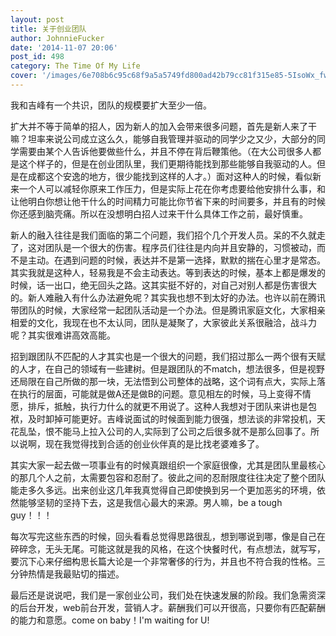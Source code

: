 ```yaml
---
layout: post
title: 关于创业团队
author: JohnnieFucker
date: '2014-11-07 20:06'
post_id: 498
category: The Time Of My Life
cover: '/images/6e708b6c95c68f9a5a5749fd800ad42b79cc81f315e85-5IsoWx_fw658.jpg'
---
```


我和吉峰有一个共识，团队的规模要扩大至少一倍。

扩大并不等于简单的招人，因为新人的加入会带来很多问题，首先是新人来了干嘛？坦率来说公司成立这么久，能够自我管理并驱动的同学少之又少，大部分的同学需要由某个人告诉他要做些什么，并且不停在背后鞭策他。（在大公司很多人都是这个样子的，但是在创业团队里，我们更期待能找到那些能够自我驱动的人。但是在成都这个安逸的地方，很少能找到这样的人才。）面对这种人的时候，看似新来一个人可以减轻你原来工作压力，但是实际上花在你考虑要给他安排什么事，和让他明白你想让他干什么的时间精力可能比你节省下来的时间要多，并且有的时候你还感到脑壳痛。所以在没想明白招人过来干什么具体工作之前，最好慎重。 
<!--break-->

新人的融入往往是我们面临的第二个问题，我们招个几个开发人员。呆的不久就走了，这对团队是一个很大的伤害。程序员们往往是内向并且安静的，习惯被动，而不是主动。在遇到问题的时候，表达并不是第一选择，默默的揣在心里才是常态。其实我就是这种人，轻易我是不会主动表达。等到表达的时候，基本上都是爆发的时候，话一出口，绝无回头之路。这其实挺不好的，对自己对别人都是伤害很大的。新人难融入有什么办法避免呢？其实我也想不到太好的办法。也许以前在腾讯带团队的时候，大家经常一起团队活动是一个办法。但是腾讯家庭文化，大家相亲相爱的文化，我现在也不太认同，团队是凝聚了，大家彼此关系很融洽，战斗力呢？其实很难讲高效高能。

招到跟团队不匹配的人才其实也是一个很大的问题，我们招过那么一两个很有天赋的人才，在自己的领域有一些建树。但是跟团队的不match，想法很多，但是视野还局限在自己所做的那一块，无法悟到公司整体的战略，这个词有点大，实际上落在执行的层面，可能就是做A还是做B的问题。意见相左的时候，马上变得不情愿，排斥，抵触，执行力什么的就更不用说了。这种人我想对于团队来讲也是包袱，及时卸掉可能更好。吉峰说面试的时候面到能力很强，想法谈的非常投机，天花乱坠，恨不能马上拉入公司的人,实际到了公司之后很多就不是那么回事了。所以说啊，现在我觉得找到合适的创业伙伴真的是比找老婆难多了。

其实大家一起去做一项事业有的时候真跟组织一个家庭很像，尤其是团队里最核心的那几个人之前，太需要包容和忍耐了。彼此之间的忍耐限度往往决定了整个团队能走多久多远。出来创业这几年我真觉得自己即使换到另一个更加恶劣的环境，依然能够坚韧的坚持下去，这是我信心最大的来源。男人嘛，be a tough guy！！！

每次写完这些东西的时候，回头看看总觉得思路很乱，想到哪说到哪，像是自己在碎碎念，无头无尾。可能这就是我的风格，在这个快餐时代，有点想法，就写写，要沉下心来仔细构思长篇大论是一个非常奢侈的行为，并且也不符合我的性格。三分钟热情是我最贴切的描述。

最后还是说说吧，我们是一家创业公司，我们处在快速发展的阶段。我们急需资深的后台开发，web前台开发，营销人才。薪酬我们可以开很高，只要你有匹配薪酬的能力和意愿。come on baby！I'm waiting for U!

